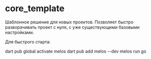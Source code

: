# core_template

Шаблонное решение для новых проектов.
Позволяет быстро разворачивать проект с нуля, с уже существующими базовыми настройками.

Для быстрого старта: 

dart pub global activate melos
dart pub add melos --dev
melos run go